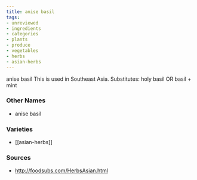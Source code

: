 ```yaml
---
title: anise basil
tags:
- unreviewed
- ingredients
- categories
- plants
- produce
- vegetables
- herbs
- asian-herbs
---
```

anise basil This is used in Southeast Asia. Substitutes: holy basil OR basil + mint

### Other Names

* anise basil

### Varieties

* [[asian-herbs]]

### Sources
* http://foodsubs.com/HerbsAsian.html
